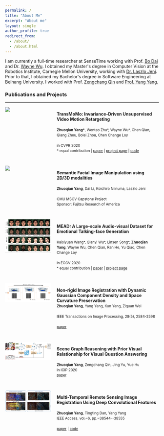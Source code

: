 ```yaml
---
permalink: /
title: "About Me"
excerpt: "About me"
layout: single
author_profile: true
redirect_from: 
  - /about/
  - /about.html
---
```


<p>
I am currently a full-time researcher at SenseTime working with Prof. <a href="http://daibo.info">Bo Dai</a> and Dr. <a href="http://wywu.github.io">Wayne Wu</a>. I obtained my Master's degree in Computer Vision at the Robotics Institute, Carnegie Mellon University, working with <a href="https://laszlojeni.com">Dr. Laszlo Jeni</a>. Prior to that, I obtained my Bachelor's degree in Software Engineering at Beihang University. I worked with Prof. <a href="http://dsd.future-lab.cn/members/qin.html">Zengchang Qin</a> and <a href="https://www.researchgate.net/profile/Yang-Yang-219">Prof. Yang Yang.</a>

<!-- ## Education

2019.08 - 2020.12 **M.S. in Computer Vision**, Robotics Institute, Carnegie Mellon University  
2015.09 - 2019.06 **B.Eng in Software Engineering**, School of Software, Beihang University -->



<!-- <h3>Preprints</h3> 
<hr> -->


<h3>Publications and Projects</h3> 
<hr>


<div style="width: 100%">
<div class="paper_image" style="width: 30%; display: inline-block; *display: inline; vertical-align: top;">
	<img src="/assets/transmomo/dance.gif">
</div>
<div class="paper_info" style="width: 65%; display: inline-block; *display: inline; padding-left: 1em;padding-bottom: 2em;">

<b>TransMoMo: Invariance-Driven Unsupervised Video Motion Retargeting</b>  
<br>
<small><b>Zhuoqian Yang*</b>, Wentao Zhu*, Wayne Wu*, Chen Qian, Qiang Zhou, Bolei Zhou, Chen Change Loy</small>  
<br>
<small>in CVPR 2020</small> 
<br> 
<small>* equal contribution | <a href="https://arxiv.org/abs/2003.14401">paper</a> | <a href="/transmomo">project page</a> | <a href="https://github.com/yzhq97/transmomo.pytorch">code</a>
</small>

</div>
</div>

<div style="width: 100%">
<div class="paper_image" style="width: 30%; display: inline-block; *display: inline; vertical-align: top;">
	<img src="https://mscvprojects.ri.cmu.edu/2020teaml/wp-content/uploads/sites/42/2020/05/rough_pipeline-768x296.png">
</div>
<div class="paper_info" style="width: 65%; display: inline-block; *display: inline; padding-left: 1em;padding-bottom: 2em;">

<b>Semantic Facial Image Manipulation using 2D/3D modalities</b>  
<br>
<small><b>Zhuoqian Yang</b>, Dai Li, Koichiro Niinuma, Laszlo Jeni</small>  
<br>
<small>CMU MSCV Capstone Project</small> 
<br>
<small>Sponsor: Fujitsu Research of America</small>
<!-- <br> 
<small><a href="https://mscvprojects.ri.cmu.edu/2020teaml/">project page</a> | <a href="https://drive.google.com/file/d/1D3j0kUt1zUoIxJmaxSa6f755CROW4VT1/view?usp=drive_open">presentation</a> | <a href="https://drive.google.com/file/d/1t5sisVPomk1H9RFyCh6iVOIY3lyaPUlm/view">slides</a>
</small> -->

</div>
</div>


<div style="width: 100%">
<div class="paper_image" style="width: 30%; display: inline-block; *display: inline; vertical-align: top;">
	<img src="/assets/images/mead.jpg">
</div>
<div class="paper_info" style="width: 65%; display: inline-block; *display: inline; padding-left: 1em;padding-bottom: 2em;">

<b>MEAD: A Large-scale Audio-visual Dataset for Emotional Talking-face Generation</b>  
<br>
<small>Kaisiyuan Wang*, Qianyi Wu*, Linsen Song*, <b>Zhuoqian Yang</b>, Wayne Wu, Chen Qian, Ran He, Yu Qiao, Chen Change Loy</small>  
<br>
<small>in ECCV 2020</small>
<br> 
<small>* equal contribution | <a href="http://www.ecva.net/papers/eccv_2020/papers_ECCV/papers/123660698.pdf">paper</a> | <a href="https://wywu.github.io/projects/MEAD/MEAD.html">project page</a> 
</small>

</div>
</div>


<div style="width: 100%">

<div class="paper_image" style="width: 30%; display: inline-block; *display: inline; vertical-align: top;">
	<img src="/assets/images/nonrigid.png">
</div>

<div class="paper_info" style="width: 65%; display: inline-block; *display: inline; padding-left: 1em;padding-bottom: 2em;">

<b>Non-rigid Image Registration with Dynamic Gaussian Component Density and Space Curvature Preservation</b> 
<br>
<small><b>Zhuoqian Yang</b>, Yang Yang, Kun Yang, Ziquan Wei</small>  
<br>
<small>IEEE Transactions on Image Processing, 28(5), 2584-2598</small>  
<br>
<small><a href="https://doi.org/10.1109/TIP.2018.2887204">paper</a></small>

</div>
</div>


<div style="width: 100%">
<div class="paper_image" style="width: 30%; display: inline-block; *display: inline; vertical-align: top;">
	<img src="/assets/images/scenegcn.png">
</div>
<div class="paper_info" style="width: 65%; display: inline-block; *display: inline; padding-left: 1em;padding-bottom: 2em;">

<b>Scene Graph Reasoning with Prior Visual Relationship for Visual Question Answering</b>  
<br>
<small><b>Zhuoqian Yang</b>, Zengchang Qin, Jing Yu, Yue Hu</small> 
<br>
<small>in ICIP 2020</small> 
<br>
<small><a href="https://arxiv.org/abs/1812.09681">paper</a></small>

</div>
</div>


<div style="width: 100%">
<div class="paper_image" style="width: 30%; display: inline-block; *display: inline; vertical-align: top;">
	<img src="/assets/images/cnnreg.png">
</div>
<div class="paper_info" style="width: 65%; display: inline-block; *display: inline; padding-left: 1em;padding-bottom: 2em;">

<b>Multi-Temporal Remote Sensing Image Registration Using Deep Convolutional Features</b>  
<br>
<small><b>Zhuoqian Yang</b>, Tingting Dan, Yang Yang</small>
<br>
<small>IEEE Access, vol.~6, pp.~38544--38555</small>  
<br>
<small><a href="https://doi.org/10.1109/ACCESS.2018.2853100">paper</a> | <a href="https://github.com/yzhq97/cnn-registration.git">code</a></small>

</div>
</div>

